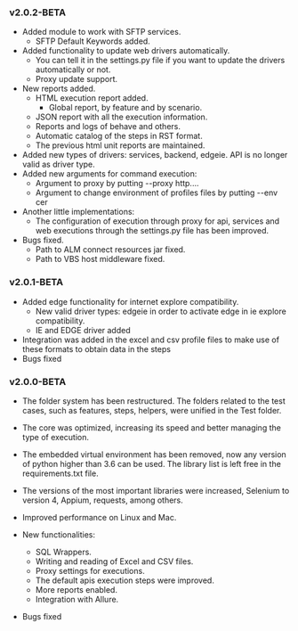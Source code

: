 ### v2.0.2-BETA

- Added module to work with SFTP services.
  - SFTP Default Keywords added.
- Added functionality to update web drivers automatically.
  - You can tell it in the settings.py file if you want to update the drivers automatically or not.
  - Proxy update support.
- New reports added.
  - HTML execution report added.
    - Global report, by feature and by scenario.
  - JSON report with all the execution information.
  - Reports and logs of behave and others.
  - Automatic catalog of the steps in RST format.
  - The previous html unit reports are maintained.
- Added new types of drivers: services, backend, edgeie. API is no longer valid as driver type.
- Added new arguments for command execution:
  - Argument to proxy by putting --proxy http....
  - Argument to change environment of profiles files by putting --env cer
- Another little implementations:
  - The configuration of execution through proxy for api, services and web executions through the settings.py file has been improved.
- Bugs fixed.
  - Path to ALM connect resources jar fixed.
  - Path to VBS host middleware fixed.

### v2.0.1-BETA

- Added edge functionality for internet explore compatibility.
  - New valid driver types: edgeie in order to activate edge in ie explore compatibility.
  - IE and EDGE driver added
- Integration was added in the excel and csv profile files to make use of these formats to obtain data in the steps
- Bugs fixed

### v2.0.0-BETA

- The folder system has been restructured. The folders related to the test cases, such as features, steps, helpers, were unified in the Test folder.
- The core was optimized, increasing its speed and better managing the type of execution.
- The embedded virtual environment has been removed, now any version of python higher than 3.6 can be used. The library list is left free in the requirements.txt file.
- The versions of the most important libraries were increased, Selenium to version 4, Appium, requests, among others.
- Improved performance on Linux and Mac.
- New functionalities:

    - SQL Wrappers.
    - Writing and reading of Excel and CSV files.
    - Proxy settings for executions.
    - The default apis execution steps were improved.
    - More reports enabled.
    - Integration with Allure.
  
- Bugs fixed